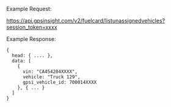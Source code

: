 Example Request:

https://api.gpsinsight.com/v2/fuelcard/listunassignedvehicles?session_token=xxxx

Example Response:

    {
      head: { .... },
      data: [
        {
          vin: "CA454204XXXX",
          vehicle: "Truck 129",
          gpsi_vehicle_id: 700014XXXX
        }, { ... }
      ]
    }
